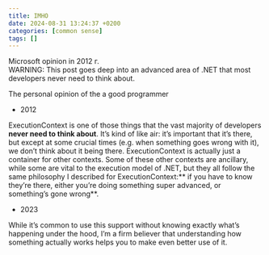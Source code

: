 ```yaml
---
title: IMHO
date: 2024-08-31 13:24:37 +0200
categories: [common sense]
tags: []
---
```


Microsoft opinion in 2012 г.  
WARNING: This post goes deep into an advanced area of .NET that most developers never need to think about.  

The personal opinion of the a good programmer   

- 2012

ExecutionContext is one of those things that the vast majority of developers **never need to think about**. It’s kind of like air:
it’s important that it’s there, but except at some crucial times (e.g. when something goes wrong with it), we don’t think about
it being there. ExecutionContext is actually just a container for other contexts. Some of these other contexts are ancillary,
while some are vital to the execution model of .NET, but they all follow the same philosophy I described for
ExecutionContext:** if you have to know they’re there, either you’re doing something super advanced, or something’s gone
wrong**.

- 2023

While it’s common to use this support without knowing exactly what’s happening under the hood, 
I’m a firm believer that understanding how something actually works helps you to make even better use of it. 

 